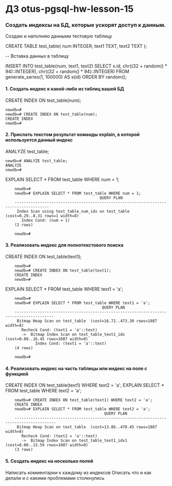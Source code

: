 # ДЗ otus-pgsql-hw-lesson-15

###  Создать индексы на БД, которые ускорят доступ к данным.

Создаю и наполняю данными тестовую таблицу

CREATE TABLE test_table(
num INTEGER,
text1 TEXT,
text2 TEXT
);

-- Вставка данных в таблицу

INSERT INTO test_table(num, text1, text2)
SELECT
s.id,
chr((32 + random() * 94)::INTEGER),
chr((32 + random() * 94)::INTEGER)
FROM generate_series(1, 100000) AS s(id)
ORDER BY random();





#### 1. Создать индекс к какой-либо из таблиц вашей БД

CREATE INDEX ON test_table(num);

    newdb=#
    newdb=# CREATE INDEX ON test_table(num);
    CREATE INDEX
    newdb=#



#### 2. Прислать текстом результат команды explain, в которой используется данный индекс

ANALYZE test_table;

    newdb=# ANALYZE test_table;
    ANALYZE
    newdb=#

EXPLAIN SELECT * FROM test_table WHERE num = 1;

        newdb=#
        newdb=# EXPLAIN SELECT * FROM test_table WHERE num = 1;
                                             QUERY PLAN
        -------------------------------------------------------------------------------------
         Index Scan using test_table_num_idx on test_table  (cost=0.29..8.31 rows=1 width=8)
           Index Cond: (num = 1)
        (2 rows)
        
        newdb=#


#### 3. Реализовать индекс для полнотекстового поиска

CREATE INDEX ON test_table(text1);

        newdb=#
        newdb=# CREATE INDEX ON test_table(text1);
        CREATE INDEX
        newdb=#

EXPLAIN SELECT * FROM test_table WHERE text1 = 'a';

        newdb=#
        newdb=# EXPLAIN SELECT * FROM test_table WHERE text1 = 'a';
                                              QUERY PLAN
        ---------------------------------------------------------------------------------------
         Bitmap Heap Scan on test_table  (cost=16.72..473.30 rows=1087 width=8)
           Recheck Cond: (text1 = 'a'::text)
           ->  Bitmap Index Scan on test_table_text1_idx  (cost=0.00..16.45 rows=1087 width=0)
                 Index Cond: (text1 = 'a'::text)
        (4 rows)
        
        newdb=#


#### 4. Реализовать индекс на часть таблицы или индекс на поле с функцией

CREATE INDEX ON test_table(text1) WHERE text2 = 'a';
EXPLAIN SELECT * FROM test_table WHERE text2 = 'a';

        newdb=# CREATE INDEX ON test_table(text1) WHERE text2 = 'a';
        CREATE INDEX
        newdb=# EXPLAIN SELECT * FROM test_table WHERE text2 = 'a';
                                               QUERY PLAN
        ----------------------------------------------------------------------------------------
         Bitmap Heap Scan on test_table  (cost=13.86..470.45 rows=1087 width=8)
           Recheck Cond: (text2 = 'a'::text)
           ->  Bitmap Index Scan on test_table_text1_idx1  (cost=0.00..13.59 rows=1087 width=0)
        (3 rows)



#### 5. Создать индекс на несколько полей


Написать комментарии к каждому из индексов
Описать что и как делали и с какими проблемами
столкнулись
